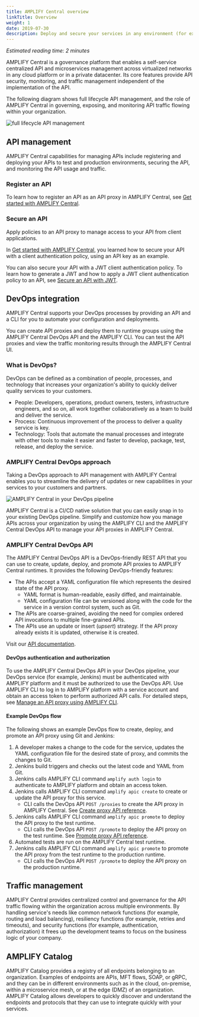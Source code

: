 ```yaml
---
title: AMPLIFY Central overview
linkTitle: Overview
weight: 1
date: 2019-07-30
description: Deploy and secure your services in any environment (for example, cloud, on-premise, and so on) and govern your APIs through a central platform that allows you to integrate your services safely and easily with both internal and external consumers.
---
```


*Estimated reading time: 2 minutes*

AMPLIFY Central is a governance platform that enables a self-service centralized API and microservices management across virtualized networks in any cloud platform or in a private datacenter. Its core features provide API security, monitoring, and traffic management independent of the implementation of the API.

The following diagram shows full lifecycle API management, and the role of AMPLIFY Central in governing, exposing, and monitoring API traffic flowing within your organization.

![full lifecycle API management](/Images/central/api_central_overview.png)

## API management

AMPLIFY Central capabilities for managing APIs include registering and deploying your APIs to test and production environments, securing the API, and monitoring the API usage and traffic.

### Register an API

To learn how to register an API as an API proxy in AMPLIFY Central, see [Get started with AMPLIFY Central](new_users/quickstart.htm).

### Secure an API

Apply policies to an API proxy to manage access to your API from client applications.

In [Get started with AMPLIFY Central](new_users/quickstart.htm), you learned how to secure your API with a client authentication policy, using an API key as an example.

You can also secure your API with a JWT client authentication policy. To learn how to generate a JWT and how to apply a JWT client authentication policy to an API, see [Secure an API with JWT](api_mgmt/secure_api_jwt.htm).

## DevOps integration

AMPLIFY Central supports your DevOps processes by providing an API and a CLI for you to automate your configuration and deployments.

You can create API proxies and deploy them to runtime groups using the AMPLIFY Central DevOps API and the AMPLIFY CLI. You can test the API proxies and view the traffic monitoring results through the AMPLIFY Central UI.

### What is DevOps?

DevOps can be defined as a combination of people, processes, and technology that increases your organization's ability to quickly deliver quality services to your customers.

- People: Developers, operations, product owners, testers, infrastructure engineers, and so on, all work together collaboratively as a team to build and deliver the service.
- Process: Continuous improvement of the process to deliver a quality service is key.
- Technology: Tools that automate the manual processes and integrate with other tools to make it easier and faster to develop, package, test, release, and deploy the service.

### AMPLIFY Central DevOps approach

Taking a DevOps approach to API management with AMPLIFY Central enables you to streamline the delivery of updates or new capabilities in your services to your customers and partners.

![AMPLIFY Central in your DevOps pipeline](/Images/central/devops.png)

AMPLIFY Central is a CI/CD native solution that you can easily snap in to your existing DevOps pipeline. Simplify and customize how you manage APIs across your organization by using the AMPLIFY CLI and the AMPLIFY Central DevOps API to manage your API proxies in AMPLIFY Central.

### AMPLIFY Central DevOps API

The AMPLIFY Central DevOps API is a DevOps-friendly REST API that you can use to create, update, deploy, and promote API proxies to AMPLIFY Central runtimes. It provides the following DevOps-friendly features:

- The APIs accept a YAML configuration file which represents the desired state of the API proxy.
  - YAML format is human-readable, easily diffed, and maintainable.
  - YAML configuration file can be versioned along with the code for the service in a version control system, such as Git.
- The APIs are coarse-grained, avoiding the need for complex ordered API invocations to multiple fine-grained APIs.
- The APIs use an update or insert (*upsert*) strategy. If the API proxy already exists it is updated, otherwise it is created.

Visit our [API documentation](https://d-api.docs.stoplight.io/).

#### DevOps authentication and authorization

To use the AMPLIFY Central DevOps API in your DevOps pipeline, your DevOps service (for example, Jenkins) must be authenticated with AMPLIFY platform and it must be authorized to use the DevOps API. Use AMPLIFY CLI to log in to AMPLIFY platform with a service account and obtain an access token to perform authorized API calls. For detailed steps, see [Manage an API proxy using AMPLIFY CLI](cli_proxy_flow.htm).

#### Example DevOps flow

The following shows an example DevOps flow to create, deploy, and promote an API proxy using Git and Jenkins:

1. A developer makes a change to the code for the service, updates the YAML configuration file for the desired state of proxy, and commits the changes to Git.
2. Jenkins build triggers and checks out the latest code and YAML from Git.
3. Jenkins calls AMPLIFY CLI command `amplify auth login` to authenticate to AMPLIFY platform and obtain an access token.
4. Jenkins calls AMPLIFY CLI command `amplify apic create` to create or update the API proxy for this service.
    - CLI calls the DevOps API `POST /proxies` to create the API proxy in AMPLIFY Central. See [Create proxy API reference](https://d-api.docs.stoplight.io/new-subpage/devops-api/create-proxy).
5. Jenkins calls AMPLIFY CLI command `amplify apic promote` to deploy the API proxy to the test runtime.
    - CLI calls the DevOps API `POST /promote` to deploy the API proxy on the test runtime. See [Promote proxy API reference](https://d-api.docs.stoplight.io/new-subpage/devops-api/promote-proxy).
6. Automated tests are run on the AMPLIFY Central test runtime.
7. Jenkins calls AMPLIFY CLI command `amplify apic promote` to promote the API proxy from the test runtime to the production runtime.
    - CLI calls the DevOps API `POST /promote` to deploy the API proxy on the production runtime.

## Traffic management

AMPLIFY Central provides centralized control and governance for the API traffic flowing within the organization across multiple environments. By handling service's needs like common network functions (for example, routing and load balancing), resiliency functions (for example, retries and timeouts), and security functions (for example, authentication, authorization) it frees up the development teams to focus on the business logic of your company.

## AMPLIFY Catalog

AMPLIFY Catalog provides a registry of all endpoints belonging to an organization. Examples of endpoints are APIs, MFT flows, SOAP, or gRPC, and they can be in different environments such as in the cloud, on-premise, within a microservice mesh, or at the edge (DMZ) of an organization. AMPLIFY Catalog allows developers to quickly discover and understand the endpoints and protocols that they can use to integrate quickly with your services.
